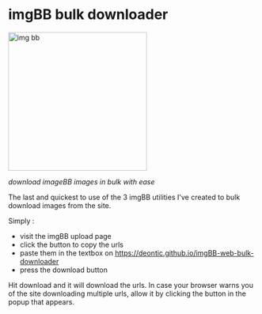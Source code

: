 # imgBB bulk downloader 
<img src = "https://user-images.githubusercontent.com/68165727/131923011-65df82b2-6520-4228-81dc-6079d4fb6cde.jpg" alt = "img bb" width=280 >

 _download imageBB images in bulk with ease_
 

 
The last and quickest to use of the 3 imgBB utilities I've created to bulk download images from the site.

Simply :

* visit the imgBB upload page
* click the button to copy the urls
* paste them in the textbox on https://deontic.github.io/imgBB-web-bulk-downloader
* press the download button

Hit download and it will download the urls. In case your browser warns you of the site downloading multiple urls, allow it by clicking the button in the popup that appears.
